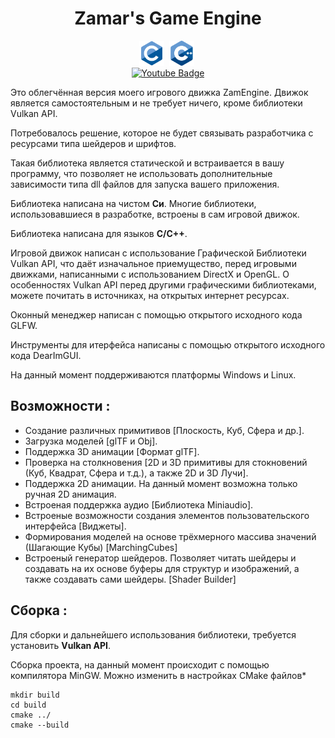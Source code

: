 <div align="center">  
  <h1> Zamar's Game Engine</h1>
  <img src="https://github.com/devicons/devicon/blob/master/icons/c/c-original.svg" title="C" alt="C" width="40" height="40"/>&nbsp;
  <img src="https://github.com/devicons/devicon/blob/master/icons/cplusplus/cplusplus-original.svg" title="C++" alt="C++" width="40" height="40"/>&nbsp;

  <div id="badges">
    <a href="https://www.youtube.com/channel/UCNJLDb9DbwjV7bNLtKzpajQ">
      <img src="https://img.shields.io/badge/YouTube-red?style=for-the-badge&logo=youtube&logoColor=white" alt="Youtube Badge"/>
    </a>
  </div>
</div>

Это облегчённая версия моего игрового движка ZamEngine. Движок является самостоятельным и не требует ничего, кроме библиотеки Vulkan API.

Потребовалось решение, которое не будет связывать разработчика с ресурсами типа шейдеров и шрифтов. 

Такая библиотека является статической и встраивается в вашу программу, что позволяет не использовать дополнительные зависимости типа dll файлов для запуска вашего приложения.

Библиотека написана на чистом **Си**. Многие библиотеки, использовавшиеся в разработке, встроены в сам игровой движок. 

Библиотека написана для языков **С/С++**.

Игровой движок написан с использование Графической Библиотеки Vulkan API, что даёт изначальное приемущество, 
перед игровыми движками, написанными с использованием DirectX и OpenGL. О особенностях Vulkan API перед другими графическими библиотеками, можете почитать
в источниках, на открытых интернет ресурсах.

Оконный менеджер написан с помощью открытого исходного кода GLFW.

Инструменты для итерфейса написаны с помощью открытого исходного кода DearImGUI.

На данный момент поддерживаются платформы Windows и Linux.

## Возможности :
- Создание различных примитивов [Плоскость, Куб, Сфера и др.].
- Загрузка моделей [glTF и Obj]. 
- Поддержка 3D анимации [Формат glTF].
- Проверка на столкновения [2D и 3D примитивы для стокновений (Куб, Квадрат, Сфера и т.д.), а также 2D и 3D Лучи].
- Поддержка 2D анимации. На  данный момент возможна только ручная 2D анимация.
- Встроеная поддержка аудио [Библиотека Miniaudio].
- Встроеные возможности создания элементов пользовательского интерфейса [Виджеты].
- Формирования моделей на основе трёхмерного массива значений (Шагающие Кубы) [MarchingCubes]
- Встроеный генератор шейдеров. Позволяет читать шейдеры и создавать на их основе буферы для структур и изображений, а также создавать сами шейдеры. [Shader Builder]


## Сборка :

Для сборки и дальнейшего использования библиотеки, требуется установить **Vulkan API**.

Сборка проекта, на данный момент происходит с помощью компилятора MinGW. Можно изменить в настройках CMake файлов*

    mkdir build
    cd build
    cmake ../
    cmake --build

